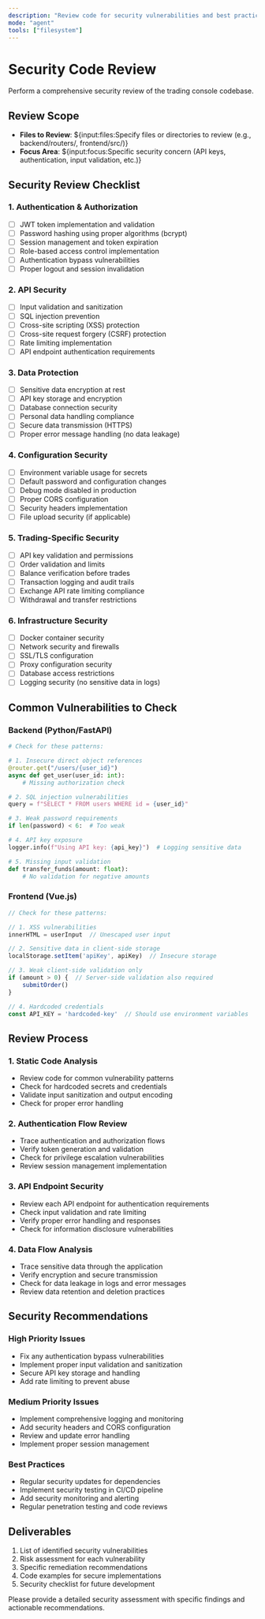 ```yaml
---
description: "Review code for security vulnerabilities and best practices"
mode: "agent"
tools: ["filesystem"]
---
```


# Security Code Review

Perform a comprehensive security review of the trading console codebase.

## Review Scope
- **Files to Review**: ${input:files:Specify files or directories to review (e.g., backend/routers/, frontend/src/)}
- **Focus Area**: ${input:focus:Specific security concern (API keys, authentication, input validation, etc.)}

## Security Review Checklist

### 1. Authentication & Authorization
- [ ] JWT token implementation and validation
- [ ] Password hashing using proper algorithms (bcrypt)
- [ ] Session management and token expiration
- [ ] Role-based access control implementation
- [ ] Authentication bypass vulnerabilities
- [ ] Proper logout and session invalidation

### 2. API Security
- [ ] Input validation and sanitization
- [ ] SQL injection prevention
- [ ] Cross-site scripting (XSS) protection
- [ ] Cross-site request forgery (CSRF) protection
- [ ] Rate limiting implementation
- [ ] API endpoint authentication requirements

### 3. Data Protection
- [ ] Sensitive data encryption at rest
- [ ] API key storage and encryption
- [ ] Database connection security
- [ ] Personal data handling compliance
- [ ] Secure data transmission (HTTPS)
- [ ] Proper error message handling (no data leakage)

### 4. Configuration Security
- [ ] Environment variable usage for secrets
- [ ] Default password and configuration changes
- [ ] Debug mode disabled in production
- [ ] Proper CORS configuration
- [ ] Security headers implementation
- [ ] File upload security (if applicable)

### 5. Trading-Specific Security
- [ ] API key validation and permissions
- [ ] Order validation and limits
- [ ] Balance verification before trades
- [ ] Transaction logging and audit trails
- [ ] Exchange API rate limiting compliance
- [ ] Withdrawal and transfer restrictions

### 6. Infrastructure Security
- [ ] Docker container security
- [ ] Network security and firewalls
- [ ] SSL/TLS configuration
- [ ] Proxy configuration security
- [ ] Database access restrictions
- [ ] Logging security (no sensitive data in logs)

## Common Vulnerabilities to Check

### Backend (Python/FastAPI)
```python
# Check for these patterns:

# 1. Insecure direct object references
@router.get("/users/{user_id}")
async def get_user(user_id: int):
    # Missing authorization check

# 2. SQL injection vulnerabilities
query = f"SELECT * FROM users WHERE id = {user_id}"

# 3. Weak password requirements
if len(password) < 6:  # Too weak

# 4. API key exposure
logger.info(f"Using API key: {api_key}")  # Logging sensitive data

# 5. Missing input validation
def transfer_funds(amount: float):
    # No validation for negative amounts
```

### Frontend (Vue.js)
```javascript
// Check for these patterns:

// 1. XSS vulnerabilities
innerHTML = userInput  // Unescaped user input

// 2. Sensitive data in client-side storage
localStorage.setItem('apiKey', apiKey)  // Insecure storage

// 3. Weak client-side validation only
if (amount > 0) {  // Server-side validation also required
    submitOrder()
}

// 4. Hardcoded credentials
const API_KEY = 'hardcoded-key'  // Should use environment variables
```

## Review Process

### 1. Static Code Analysis
- Review code for common vulnerability patterns
- Check for hardcoded secrets and credentials
- Validate input sanitization and output encoding
- Check for proper error handling

### 2. Authentication Flow Review
- Trace authentication and authorization flows
- Verify token generation and validation
- Check for privilege escalation vulnerabilities
- Review session management implementation

### 3. API Endpoint Security
- Review each API endpoint for authentication requirements
- Check input validation and rate limiting
- Verify proper error handling and responses
- Check for information disclosure vulnerabilities

### 4. Data Flow Analysis
- Trace sensitive data through the application
- Verify encryption and secure transmission
- Check for data leakage in logs and error messages
- Review data retention and deletion practices

## Security Recommendations

### High Priority Issues
- Fix any authentication bypass vulnerabilities
- Implement proper input validation and sanitization
- Secure API key storage and handling
- Add rate limiting to prevent abuse

### Medium Priority Issues
- Implement comprehensive logging and monitoring
- Add security headers and CORS configuration
- Review and update error handling
- Implement proper session management

### Best Practices
- Regular security updates for dependencies
- Implement security testing in CI/CD pipeline
- Add security monitoring and alerting
- Regular penetration testing and code reviews

## Deliverables
1. List of identified security vulnerabilities
2. Risk assessment for each vulnerability
3. Specific remediation recommendations
4. Code examples for secure implementations
5. Security checklist for future development

Please provide a detailed security assessment with specific findings and actionable recommendations.
